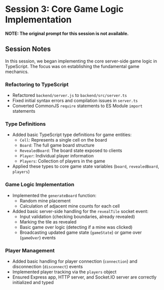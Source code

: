 # Session 3: Core Game Logic Implementation

**NOTE: The original prompt for this session is not available.**

## Session Notes

In this session, we began implementing the core server-side game logic in TypeScript. The focus was on establishing the fundamental game mechanics.

### Refactoring to TypeScript

- Refactored `backend/server.js` to `backend/src/server.ts`
- Fixed initial syntax errors and compilation issues in `server.ts`
- Converted CommonJS `require` statements to ES Module `import` statements

### Type Definitions

- Added basic TypeScript type definitions for game entities:
  - `Cell`: Represents a single cell on the board
  - `Board`: The full game board structure
  - `RevealedBoard`: The board state exposed to clients
  - `Player`: Individual player information
  - `Players`: Collection of players in the game
- Applied these types to core game state variables (`board`, `revealedBoard`, `players`)

### Game Logic Implementation

- Implemented the `generateBoard` function:
  - Random mine placement
  - Calculation of adjacent mine counts for each cell
- Added basic server-side handling for the `revealTile` socket event:
  - Input validation (checking boundaries, already revealed)
  - Marking the tile as revealed
  - Basic game over logic (detecting if a mine was clicked)
  - Broadcasting updated game state (`gameState`) or game over (`gameOver`) events

### Player Management

- Added basic handling for player connection (`connection`) and disconnection (`disconnect`) events
- Implemented player tracking via the `players` object
- Ensured Express app, HTTP server, and Socket.IO server are correctly initialized and typed